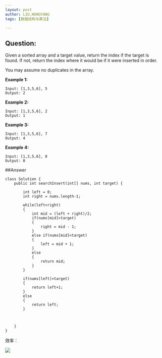 ```yaml
---
layout: post
author: LIU,HONGYANG
tags: [数据结构与算法]

---
```




## Question:


Given a sorted array and a target value, return the index if the target is found. If not, return the index where it would be if it were inserted in order.

You may assume no duplicates in the array.



**Example 1:**


```{}
Input: [1,3,5,6], 5
Output: 2
```


**Example 2:**

```{}
Input: [1,3,5,6], 2
Output: 1
```



**Example 3:**

```{}
Input: [1,3,5,6], 7
Output: 4
```


**Example 4:**

```{}
Input: [1,3,5,6], 0
Output: 0
```

##Answer

```{java}
class Solution {
    public int searchInsert(int[] nums, int target) {
       
        int left = 0;
        int right = nums.length-1;
        
        while(left<right)
        {
            int mid = (left + right)/2;
            if(nums[mid]>target)
            {
                right = mid - 1;     
            }
            else if(nums[mid]<target)
            {
                left = mid + 1;
            }
            else
            {
                return mid;    
            }
        }
        
        if(nums[left]<target)
        {
            return left+1;
        }
        else
        {
            return left;
        }
        
        
            
    }
}
```
效率：

![](https://tva1.sinaimg.cn/large/006tNbRwgy1ga25akiurij30x00qe41w.jpg)